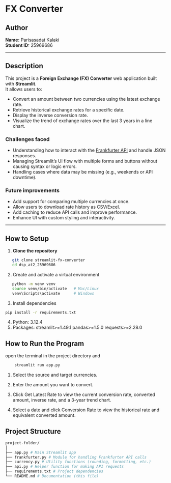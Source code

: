 # FX Converter

## Author

**Name:** Parisasadat Kalaki  
**Student ID:** 25969686

---

## Description

This project is a **Foreign Exchange (FX) Converter** web application built with **Streamlit**.  
It allows users to:

- Convert an amount between two currencies using the latest exchange rate.
- Retrieve historical exchange rates for a specific date.
- Display the inverse conversion rate.
- Visualize the trend of exchange rates over the last 3 years in a line chart.

### Challenges faced

- Understanding how to interact with the [Frankfurter API](https://www.frankfurter.app/) and handle JSON responses.
- Managing Streamlit’s UI flow with multiple forms and buttons without causing syntax or logic errors.
- Handling cases where data may be missing (e.g., weekends or API downtime).

### Future improvements

- Add support for comparing multiple currencies at once.
- Allow users to download rate history as CSV/Excel.
- Add caching to reduce API calls and improve performance.
- Enhance UI with custom styling and interactivity.

---

## How to Setup

1. **Clone the repository**

```bash
   git clone streamlit-fx-converter
   cd dsp_at2_25969686
```

2. Create and activate a virtual environment

```bash
   python -m venv venv
   source venv/bin/activate   # Mac/Linux
   venv\Scripts\activate      # Windows
```

3. Install dependencies

```bash
pip install -r requirements.txt
```

4. Python: 3.12.4
5. Packages:
   streamlit>=1.49.1
   pandas>=1.5.0
   requests>=2.28.0

## How to Run the Program

open the terminal in the project directory and

```bash
    streamlit run app.py
```

1. Select the source and target currencies.

2. Enter the amount you want to convert.

3. Click Get Latest Rate to view the current conversion rate, converted amount, inverse rate, and a 3-year trend chart.

4. Select a date and click Conversion Rate to view the historical rate and equivalent converted amount.

## Project Structure

```bash
project-folder/
│
├── app.py # Main Streamlit app
├── frankfurter.py # Module for handling Frankfurter API calls
├── currency.py # Utility functions (rounding, formatting, etc.)
├── api.py # Helper function for making API requests
├── requirements.txt # Project dependencies
└── README.md # Documentation (this file)
```
